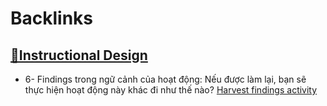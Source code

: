 
# Backlinks
## [🌱Instructional Design](<🌱Instructional Design.md>)
- 6- Findings trong ngữ cảnh của hoạt động: Nếu được làm lại, bạn sẽ thực hiện hoạt động này khác đi như thế nào? [Harvest findings activity](<Harvest findings activity.md>)

